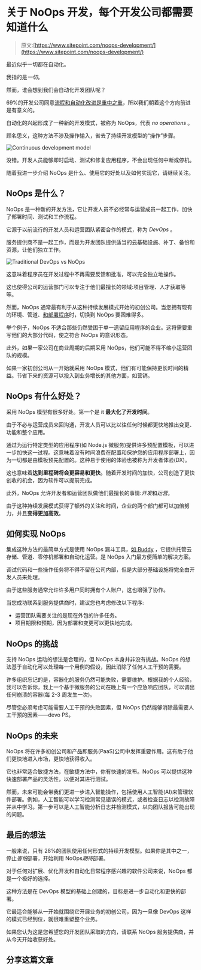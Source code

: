 # 关于 NoOps 开发，每个开发公司都需要知道什么

> 原文:[https://www.sitepoint.com/noops-development/](https://www.sitepoint.com/noops-development/)

最近似乎一切都在自动化。

我指的是*一切*。

然而，谁会想到我们会自动化开发团队呢？

69%的开发公司同意[流程和自动化改进是重中之重](https://www2.deloitte.com/insights/us/en/topics/leadership/global-cio-survey.html)，所以我们朝着这个方向前进是有意义的。

自动化的兴起形成了一种新的开发模式，被称为 NoOps，代表 *no operations* 。

顾名思义，这种方法不涉及操作输入，省去了持续开发模型的“操作”步骤。

![Continuous development model](../Images/23193135edaa95fe8737e1838477b76e.png)

没错。开发人员能够即时启动、测试和修复应用程序，不会出现任何中断或停机。

随着我进一步介绍 NoOps 是什么、使用它的好处以及如何实现它，请继续关注。

## NoOps 是什么？

NoOps 是一种新的开发方法，它让开发人员不必经常与运营成员一起工作，加快了部署时间、测试和工作流程。

它源于以前流行的开发人员和运营团队紧密合作的模式，称为 *DevOps* 。

服务提供商不是一起工作，而是为开发团队提供适当的云基础设施、补丁、备份和资源，让他们独立工作。

![Traditional DevOps vs NoOps](../Images/8f9bc6ab21fa88d03d639563a5747f77.png)

这意味着程序员在开发过程中不再需要反馈和批准，可以完全独立地操作。

这也使得公司的运营部门可以专注于他们最擅长的领域:项目管理、人才获取等等。

然而，NoOps 通常最有利于从这种持续发展模式开始的初创公司。当您拥有现有的环境、管道、[和部署程序](https://www.sitepoint.com/deploying-to-heroku-an-introduction/)时，切换到 NoOps 要困难得多。

举个例子，NoOps 不适合那些仍然受困于单一遗留应用程序的企业。这将需要重写他们的大部分代码，使之符合 NoOps 的意识形态。

此外，如果一家公司在商业周期的后期采用 NoOps，他们可能不得不缩小运营团队的规模。

如果一家初创公司从一开始就采用 NoOps 模式，他们有可能保持更长时间的精益。节省下来的资源可以投入到业务增长的其他方面，如营销。

## NoOps 有什么好处？

采用 NoOps 模型有很多好处。第一个是 it **最大化了开发时间**。

由于不必与运营成员来回沟通，开发人员可以比以往任何时候都更快地推出变更、功能和整个应用。

通过为运行特定类型的应用程序(如 Node.js 微服务)提供许多预配置模板，可以进一步加快这一过程。这意味着没有时间浪费在配置和保护您的应用程序部署上，因为一切都是由模板预先配置的。这种易于使用的体验也被称为开发者体验(DX)。

这也意味着**达到里程碑将会更容易和更快**。随着开发时间的加快，公司创造了更快创收的机会，因为软件可以提前完成。

此外，NoOps 允许开发者和运营团队做他们最擅长的事情:*开发*和*运营*。

由于这种持续发展模式获得了额外的关注和时间，企业的两个部门都可以加倍努力，并且**变得更加高效**。

## 如何实现 NoOps

集成这种方法的最简单方式是使用 NoOps 漏斗工具，[如 Buddy](http://buddy.works) ，它提供托管云存储、管道、零停机部署和自动化运营。是 NoOps 入门最方便简单的解决方案。

调试代码和一些操作任务将不得不留在公司内部，但是大部分基础设施将完全由开发人员来处理。

由于这些服务通常允许许多用户同时拥有个人账户，这也增强了协作。

当您成功联系到服务提供商时，建议您也考虑修改以下程序:

*   运营团队需要关注的是现在外包的许多任务。
*   项目期限和预期，因为部署和变更可以更快地完成。

## NoOps 的挑战

支持 NoOps 运动的想法是合理的，但 NoOps 本身并非没有挑战。NoOps 的想法基于自动化可以处理每一个用例的假设，因此消除了任何人工干预的需要。

许多组织忘记的是，容器化的服务仍然可能失败，需要维护。根据我的个人经验，我可以告诉你，我上一个基于微服务的公司在晚上有一个应急响应团队，可以调出任何崩溃的容器(每 2-3 周发生一次)。

尽管您必须考虑可能需要人工干预的失败因素，但 NoOps 仍然能够消除最需要人工干预的因素——devo PS。

## NoOps 的未来

NoOps 将在许多初创公司和产品即服务(PaaS)公司中发挥重要作用。这有助于他们更快地进入市场，更快地获得收入。

它也非常适合敏捷方法，在敏捷方法中，你有快速的发布。NoOps 可以提供这种快速部署产品的灵活性，以便对其进行测试。

然而，未来可能会带我们更进一步进入智能操作，包括使用人工智能(AI)来管理软件部署。例如，人工智能可以学习检测常见错误的模式，或者检查日志以检测故障并从中学习。第一步可以是人工智能分析日志并检测模式，以向团队报告可能出现的问题。

## 最后的想法

一般来说，只有 28%的团队使用任何形式的持续开发模型。如果你是其中之一，停止*害怕*部署，开始利用 NoOps*期待*部署。

对于任何对扩展、优化开发和自动化日常程序感兴趣的软件公司来说，NoOps 都是一个极好的选择。

这种方法是在 DevOps 模型的基础上创建的，目标是进一步自动化和更快的部署。

它最适合能够从一开始就围绕它开展业务的初创公司，因为一旦像 DevOps 这样的模式已经到位，就很难重塑整个业务。

如果您认为这是您希望您的开发团队采取的方向，请联系 NoOps 服务提供商，并从今天开始收获好处。

## 分享这篇文章
